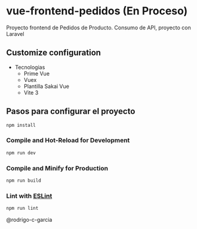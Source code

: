 # vue-frontend-pedidos (En Proceso)

Proyecto frontend  de Pedidos de Producto.
Consumo de API, proyecto con Laravel


## Customize configuration

* Tecnologias
  * Prime Vue
  * Vuex
  * Plantilla Sakai Vue
  * Vite 3
  
## Pasos para configurar el proyecto

```sh
npm install
```

### Compile and Hot-Reload for Development

```sh
npm run dev
```

### Compile and Minify for Production

```sh
npm run build
```

### Lint with [ESLint](https://eslint.org/)

```sh
npm run lint
```
@rodrigo-c-garcia
